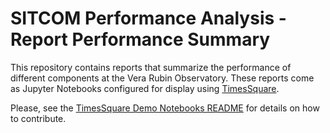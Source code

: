 # SITCOM Performance Analysis - Report Performance Summary

This repository contains reports that summarize the performance of different components at the Vera Rubin Observatory.
These reports come as Jupyter Notebooks configured for display using [TimesSquare](https://usdf-rsp-dev.slac.stanford.edu/times-square).

Please, see the [TimesSquare Demo Notebooks README](https://github.com/lsst-sqre/times-square-usdf/blob/main/README.md) for details on how to contribute.
